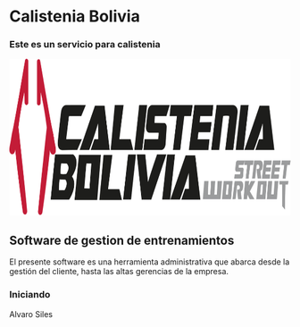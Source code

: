 # Calistenia Bolivia
### Este es un servicio para calistenia

 <img src="app/sscalistenia/src/img/calistenia.svg" alt="Logo" width="100%" height="280">


## Software de gestion de entrenamientos

El presente software es una herramienta administrativa que abarca desde la gestión del cliente, hasta las altas gerencias de la empresa.



### Iniciando
Alvaro Siles



